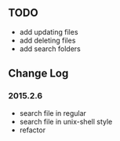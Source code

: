 TODO
------------

* add updating files
* add deleting files
* add search folders


Change Log
-----------

### 2015.2.6 ###

* search file in regular
* search file in unix-shell style
* refactor